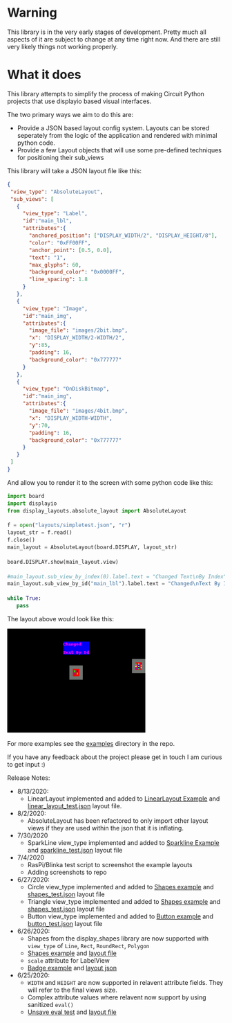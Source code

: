 # Warning
This library is in the very early stages of development. Pretty much all aspects of it are subject to change at any time right now. And there are still very likely things not working properly.

# What it does
This library attempts to simplify the process of making Circuit Python projects that use displayio based visual interfaces.

The two primary ways we aim to do this are:
 
 - Provide a JSON based layout config system. Layouts can be stored seperately from the logic of the application and rendered with minimal python code. 
 - Provide a few Layout objects that will use some pre-defined techniques for positioning their sub_views
 
 This library will take a JSON layout file like this:
 ```JSON
 {
  "view_type": "AbsoluteLayout",
  "sub_views": [
    {
      "view_type": "Label",
      "id":"main_lbl",
      "attributes":{
        "anchored_position": ["DISPLAY_WIDTH/2", "DISPLAY_HEIGHT/8"],
        "color": "0xFF00FF",
        "anchor_point": [0.5, 0.0],
        "text": "1",
        "max_glyphs": 60,
        "background_color": "0x0000FF",
        "line_spacing": 1.8
      }
    },
    {
      "view_type": "Image",
      "id":"main_img",
      "attributes":{
        "image_file": "images/2bit.bmp",
        "x": "DISPLAY_WIDTH/2-WIDTH/2",
        "y":85,
        "padding": 16,
        "background_color": "0x777777"
      }
    },
    {
      "view_type": "OnDiskBitmap",
      "id":"main_img",
      "attributes":{
        "image_file": "images/4bit.bmp",
        "x": "DISPLAY_WIDTH-WIDTH",
        "y":70,
        "padding": 16,
        "background_color": "0x777777"
      }
    }
  ]
}

 ```
 And allow you to render it to the screen with some python code like this:
 ```python
import board
import displayio
from display_layouts.absolute_layout import AbsoluteLayout

f = open("layouts/simpletest.json", "r")
layout_str = f.read()
f.close()
main_layout = AbsoluteLayout(board.DISPLAY, layout_str)

board.DISPLAY.show(main_layout.view)

#main_layout.sub_view_by_index(0).label.text = "Changed Text\nBy Index"
main_layout.sub_view_by_id("main_lbl").label.text = "Changed\nText By Id"

while True:
    pass
```
The layout above would look like this:

![simpletest_screenshot](examples/screenshots/screenshot_simpletest.bmp)

For more examples see the [examples](examples) directory in the repo.

If you have any feedback about the project please get in touch I am curious to get input :)

Release Notes:
- 8/13/2020:
    - LinearLayout implemented and added to [LinearLayout Example](examples/display_layouts_linear_layout_test.py) and [linear_layout_test.json](examples/layouts/linear_layout_test.json) layout file. 
- 8/2/2020:
    - AbsoluteLayout has been refactored to only import other layout views if they are used within the json that it is inflating.
- 7/30/2020
    - SparkLine view_type implemented and added to [Sparkline Example](examples/display_sparkline_test.py) and [sparkline_test.json](examples/layouts/sparkline_test.json) layout file
- 7/4/2020
    - RasPi/Blinka test script to screenshot the example layouts
    - Adding screenshots to repo
- 6/27/2020:
    - Circle view_type implemented and added to [Shapes example](examples/display_layouts_shapes_test.py) and [shapes_test.json](examples/layouts/shapes_test.json) layout file
    - Triangle view_type implemented and added to [Shapes example](examples/display_layouts_shapes_test.py) and [shapes_test.json](examples/layouts/shapes_test.json) layout file
    - Button view_type implemented and added to [Button example](examples/display_button_test.py) and [button_test.json](examples/layouts/button_test.json) layout file
- 6/26/2020:
    - Shapes from the display_shapes library are now supported with `view_type` of `Line`, `Rect`, `RoundRect`, `Polygon`
    - [Shapes example](examples/display_layouts_shapes_test.py) and [layout file](examples/layouts/shapes_test.json)
    - `scale` attribute for LabelView
    - [Badge example](examples/display_layouts_badge_test.py) and [layout json](examples/layouts/badge_test.json)
- 6/25/2020:
    - `WIDTH` and `HEIGHT` are now supported in relavent attribute fields. They will refer to the final views size.
    - Complex attribute values where relavent now support by using sanitized `eval()`
    - [Unsave eval test](examples/display_layouts_test_unsafe_eval.py) and [layout file](examples/layouts/test_unsafe_eval.json)
